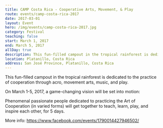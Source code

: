 ```yaml
---
title: CAMP Costa Rica - Cooperative Arts, Movement, & Play
route: events/camp-costa-rica-2017
date: 2017-03-01
layout: Event
hero: /img/events/camp-costa-rica-2017.jpg
category: Festival
teaching: false
start: March 1, 2017
end: March 5, 2017
allDay: true
description: This fun-filled campout in the tropical rainforest is dedicated to the practice of cooperation through acro, movement arts, music, and play.
location: Platanillo, Costa Rica
address: San José Province, Platanillo, Costa Rica
---
```


This fun-filled campout in the tropical rainforest is dedicated to the practice of cooperation through acro, movement arts, music, and play.

On March 1-5, 2017, a game-changing vision will be set into motion:

Phenomenal passionate people dedicated to practicing the Art of Cooperation (in varied forms) will get together to teach, learn, play, and inspire each other, for 5 days.

More info:
https://www.facebook.com/events/1790014427946502/
